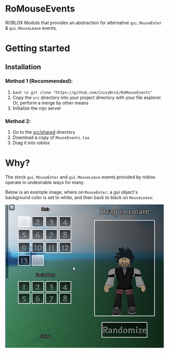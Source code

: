 # RoMouseEvents
ROBLOX Module that provides an abstraction for alternative `gui.MouseEnter` &amp; `gui.MouseLeave` events. 

# Getting started

## Installation

### Method 1 (Recommended):

1. ```bash \n git clone "https://github.com/CozzyBro2/RoMouseEvents"```
2. Copy the `src` directory into your project directory with your file explorer. Or, perform a merge by other means
3. Initialize the rojo server

### Method 2:

1. Go to the [src/shared](/src/shared/) directory
2. Download a copy of `MouseEvents.lua`
3. Drag it into roblox

# Why?

The stock `gui.MouseEnter` and `gui.MouseLeave` events provided by roblox operate in undesirable ways for many.

Below is an example image, where on `MouseEnter`; a gui object's background color is set to white, and then back to black on `MouseLeave`:

![example](./Resources/mouseleave-weird.png)
